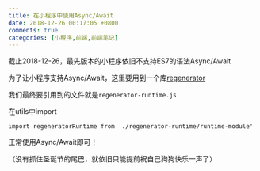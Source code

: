 ```yaml
---
title: 在小程序中使用Async/Await
date: 2018-12-26 00:17:05 +0800
comments: true
categories: [小程序,前端,前端笔记]
---
```


截止2018-12-26，最先版本的小程序依旧不支持ES7的语法Async/Await

为了让小程序支持Async/Await，这里要用到一个库[regenerator](https://github.com/facebook/regenerator)

我们最终要引用到的文件就是`regenerator-runtime.js`

在utils中import 

```
import regeneratorRuntime from './regenerator-runtime/runtime-module'

```

正常使用Async/Await即可！

（没有抓住圣诞节的尾巴，就依旧只能提前祝自己狗狗快乐一声了）